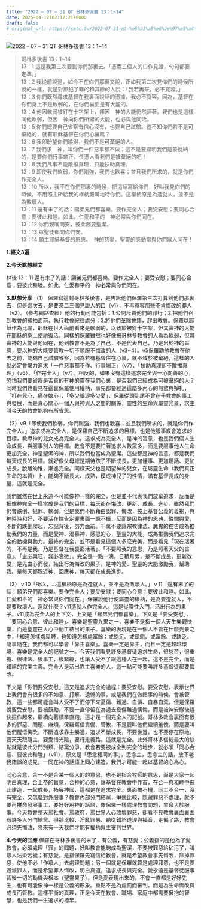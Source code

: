 ```yaml
---
title: "2022 – 07 – 31 QT 哥林多後書 13：1~14"
date: 2025-04-12T02:17:21+0800
draft: false
# original_url: https://cmtc.tw/2022-07-31-qt-%e5%93%a5%e6%9e%97%e5%a4%9a%e5%be%8c%e6%9b%b8-13%ef%bc%9a114
---
```


![2022 – 07 – 31 QT 哥林多後書 13：1\~14](/images/qt.jpg  "2022 – 07 – 31 QT 哥林多後書 13：1\~14")

> 哥林多後書 13：1\~14  
> 13：1 這是我第三次要到你們那裏去。「憑兩三個人的口作見證，句句都要定準。」  
> 13：2 我從前說過，如今不在你們那裏又說，正如我第二次見你們的時候所說的一樣，就是對那犯了罪的和其餘的人說：「我若再來，必不寬容。」  
> 13：3 你們既然尋求基督在我裏面說話的憑據，我必不寬容。因為，基督在你們身上不是軟弱的，在你們裏面是有大能的。  
> 13：4 他因軟弱被釘在十字架上，卻因　神的大能仍然活著。我們也是這樣同他軟弱，但因　神向你們所顯的大能，也必與他同活。  
> 13：5 你們總要自己省察有信心沒有，也要自己試驗。豈不知你們若不是可棄絕的，就有耶穌基督在你們心裏嗎？  
> 13：6 我卻盼望你們曉得，我們不是可棄絕的人。  
> 13：7 我們求　神，叫你們一件惡事都不做；這不是要顯明我們是蒙悅納的，是要你們行事端正，任憑人看我們是被棄絕的吧！  
> 13：8 我們凡事不能敵擋真理，只能扶助真理。  
> 13：9 即使我們軟弱，你們剛強，我們也歡喜；並且我們所求的，就是你們作完全人。  
> 13：10 所以，我不在你們那裏的時候，把這話寫給你們，好叫我見你們的時候，不用照主所給我的權柄嚴厲地待你們。這權柄原是為造就人，並不是為敗壞人。  
> 13：11 還有末了的話：願弟兄們都喜樂。要作完全人；要受安慰；要同心合意；要彼此和睦。如此，仁愛和平的　神必常與你們同在。  
> 13：12 你們親嘴問安，彼此務要聖潔。  
> 13：13 眾聖徒都問你們安。  
> 13：14 願主耶穌基督的恩惠、　神的慈愛、聖靈的感動常與你們眾人同在！

**1.經文3遍**

**2.今天默想經文**
  
林後 13：11 還有末了的話：願弟兄們都喜樂。要作完全人；要受安慰；要同心合意；要彼此和睦。如此，仁愛和平的　神必常與你們同在。

**3.默想分享**
（1） 保羅寫這封哥林多後書，是告訴他們保羅第三次打算到他們那裏去，但是這次去，是要憑二三個見證人的口（v1），不再寬容那些不肯悔改的罪人（v2）。（參考網路查經）他的行動可能包括：1.公開斥責他們的罪行；2.把他們召到教會的領袖面前，執行教會紀律處分；3.將他們革除會籍，趕出教會。保羅以耶穌作為比喻，耶穌在世人面前看來是軟弱的，以致於被釘十字架，但其實神的大能在耶穌的身上使祂復活。同樣的保羅雖然也好像被哥林多教會的人看為軟弱，但其實神的大能與他同在，他到教會不是為了自己，不是代表自己，乃是出於神的旨意，要以神的大能要管教一切不順服不悔改的人（v3\~4）。v5保羅勸勉教會在他去之前，能夠自己試驗省察，因為若有基督住在心裏，就不致於被棄絕，這樣的人就必定會竭力追求「一件惡事都不作、行事端正」（v7）、「扶助真理卻不敵擋真理」（v6）、「作完全人」（v7）。相反的，如果沒有這樣追求完全與一心向善的心，恐怕我們要省察是否真的有神的靈在我們心裏，是否我們已經成為可被棄絕的人？同時我們也看見在這裏保羅使用權柄，事先都要經過這麼多內心的煎熬與掙扎，「打在兒心，痛在娘心」，「多少眼淚多少愛」，保羅從頭到尾不曾在乎教會的事工與發展，而是真心關心一個人與神與人之間的關係，靈性的生命與屬靈光景，求主叫今天的教會能夠有所省思。

（2）v9「即使我們軟弱，你們剛強，我們也歡喜；並且我們所求的，就是你們作完全人。」追求成為完全人，是保羅自己不斷追求的目標，也是他服事教會追求的目標，教導神的兒女成為完全人。追求成為完全人，是神的旨意，也是我們個人生命成長，與服事別人的目標。教會不是要忙著追求人數眾多，而是要服事他人生命更加完全。神是聖潔的神，所以我們也當成為聖潔。這些都是神的旨意，都是我們每天成長的目標。就好像父母總是期待孩子不斷成長，更加懂事、更加聽話、更加成長，脫離幼稚，漸進完全。同樣天父也是期望神的兒女，在屬靈生命（我們真正生命的本質）上，能夠不斷長大、成熟，模成神兒子的性情，滿有基督長成的身量，這就是完全。

我們雖然在世上永遠不可能像神一樣的完全，但是並不代表我們放棄追求，反而是把像神完全一樣當成是我們的目標，每天都在悔改、更新、成長、進步。雖然我們仍會跌倒、犯罪、軟弱，但是我們不斷藉由認罪、悔改，披上基督公義的義袍，與神時時和好，不要活在控告定罪裏面一蹶不振，反而是因為神的恩典、憐憫與愛，不斷的跌倒爬起，忘記背後，努力面前。千萬不要讓宗教律法、魔鬼的控告成為推動我們的力量，而是愛神、渴慕神，感恩的心，聖靈的大能，成為推動我們追求完全的動機與動力。最終的完全，並不是看見這個人多麼完美，而是看見「現在活著的，不再是我，乃是基督在我裏面活著」、「不要照我的意思，乃是照著天父的旨意」、「主必興旺，我必衰微」。完全是一點一滴，日積月累，是不斷成長，更新改變，是先由心而發，結出行為悔改的果子，是神的愛、聖靈的大能激勵我，幫助我。是每天都親近神、回應神，每天都在成長進步。

（2）ｖ10「所以，…這權柄原是為造就人，並不是為敗壞人。」ｖ11「還有末了的話：願弟兄們都喜樂。要作完全人；要受安慰；要同心合意；要彼此和睦。如此，仁愛和平的　神必常與你們同在。」保羅說他行使屬靈的權柄，是為要造就人，不是要敗壞人。造就什麼？v11造就人作完全人，這是從靈性入門，活出行為的果子。v11成為完全人的上下文，上文是「願弟兄們都喜樂」，下文是「要受安慰」、「要同心合意、彼此和睦」。喜樂是聖靈九果之一，喜樂不是指一個人天生樂觀快樂，而是聖靈在人心中動工結出的果子。喜樂的表現是在一個人不管在什麼光景之中，「知道怎樣處卑賤，也知道怎樣處富餘；或飽足、或飢餓、或富餘、或缺乏、隨事隨在」我們都可以學會「靠主喜樂」。喜樂一定是靠主，而且一定是超越環境，喜樂是完全人的記號之一。今天我們看見許多基督徒追求生命，很愁苦，很重擔、很律法、很事工，很緊繃，也讓人受不了跟這種人在一起，這不是完全，而是錯誤的完美主義。完全人是活出靠主喜樂的人，這一點可能要叫許多基督徒都要悔改。

下文是「你們要受安慰」這又是追求完全的過程：要受安慰。要受安慰，表示世界上我們會有很多的不如意、打擊、遺憾的事，或是我們在做錯事的時候，會被管教，這一些都可能會叫人受不了而停下來憂傷、難過、自憐、自暴自棄，但是保羅說要受安慰，要被鼓勵，不要一直停留在為過去憂傷難過懊悔，而是被神安慰後趕快振作起來，繼續向著標竿直跑，這才是一個完全人的記號。哥林多教會裏面有很多的罪惡、問題、麻煩，保羅寫信責備、管教，不是要叫他們繼續羞愧，而是要叫他們醒悟悔改，不斷追求靠主勝過，追求不斷成長，不要後退，也不要停在原地，要天天跟隨主，要愛惜光陰，要行走義路。這就是完全。此外哥林多信徒最大的缺點就是彼此分門別類、結黨分爭，教會若要被成全到完全的地步，就必須「同心合意、要彼此和睦」（v11），原文是「思念相同的事」，思念主，思念主的話，放下老我錯誤的成見，一同在神的話語上同心建造，我們才可能一起以基督的心為心。

同心合意，合一不是合某一個人的的意思，也不是指合牧師的意思，而是大家一起明白真理，合上帝的旨意，合神的心意，讓基督在教會中作首，在合一與和睦中彼此建造，一起成長，拓展神國，這都是在追求完全。裏面搞不攏，同工不合一，沒有完全，又怎麼對外服事？教會內部分門結黨，爭競比較，隱藏罪惡不處理，就不要再拼命發展事工，要好好用神的話語，像保羅一樣處理教會問題，生命大於服事。今天教會整天罵社會、罵政府，罵世界人心敗壞罪惡，卻看不見教會裏面裏面有許多人分門結黨、爭競比較、淫亂罪惡、聽從錯誤道理與福音，走偏了路，教會必須先悔改，將來有一天我們才能有權柄與主審判世界。

**4.今天的回應**
保羅在哥林多後書的末了，有公義，有慈愛；公義指的是他為了愛教會，必須處理「罪」的問題，好叫教會能夠成為聖潔，不要被罪惡給玷污了，叫眾人沾染污穢；有慈愛，是指保羅先寫信給教會，就是希望教會事先悔改，除掉罪惡，使他不必「作壞人」去處理問題；另一個就是保羅就算是處理罪惡，也不是要毀滅罪人，而是希望罪人悔改，明白真道，追求成長與完全。愛永遠是基督徒服事背後一切的動機與根本（聖靈果子），但是愛表現出來的，不會一直都是好好先生，也有可能像神一樣是公義的形象。重點不是為處罰而審判，而是為生命悔改與成長而管教。這樣平衡的真理，正是今天在教會、職場、家庭中都需要擁抱的智慧，也是我們一生追求的標竿。
